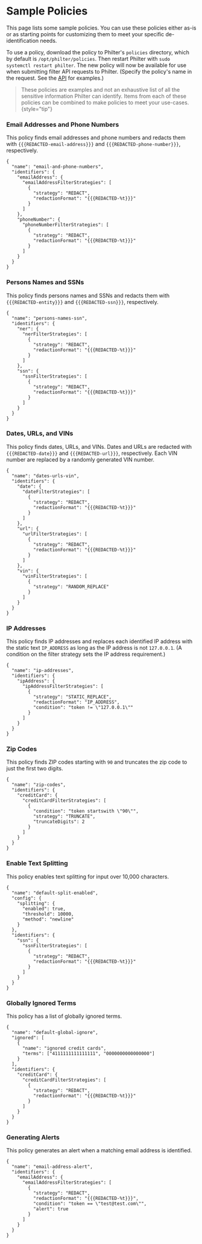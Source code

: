 # Sample Policies

This page lists some sample policies. You can use these policies either as-is or as starting points for customizing them to meet your specific de-identification needs.

To use a policy, download the policy to Philter's `policies` directory, which by default is `/opt/philter/policies`. Then restart Philter with `sudo systemctl restart philter`. The new policy will now be available for use when submitting filter API requests to Philter. (Specify the policy's name in the request. See the [API](filtering-api.md) for examples.)

> These policies are examples and not an exhaustive list of all the sensitive information Philter can identify. Items from each of these policies can be combined to make policies to meet your use-cases.
{style="tip"}

### Email Addresses and Phone Numbers

This policy finds email addresses and phone numbers and redacts them with `{{{REDACTED-email-address}}}` and `{{{REDACTED-phone-number}}}`, respectively.

```
{
  "name": "email-and-phone-numbers",
  "identifiers": {
    "emailAddress": {
      "emailAddressFilterStrategies": [
        {
          "strategy": "REDACT",
          "redactionFormat": "{{{REDACTED-%t}}}"
        }
      ]
    },
    "phoneNumber": {
      "phoneNumberFilterStrategies": [
        {
          "strategy": "REDACT",
          "redactionFormat": "{{{REDACTED-%t}}}"
        }
      ]
    }
  }
}
```

### Persons Names and SSNs

This policy finds persons names and SSNs and redacts them with `{{{REDACTED-entity}}}` and `{{{REDACTED-ssn}}}`, respectively.

```
{
  "name": "persons-names-ssn",
  "identifiers": {
    "ner": {
      "nerFilterStrategies": [
        {
          "strategy": "REDACT",
          "redactionFormat": "{{{REDACTED-%t}}}"
        }
      ]
    },
    "ssn": {
      "ssnFilterStrategies": [
        {
          "strategy": "REDACT",
          "redactionFormat": "{{{REDACTED-%t}}}"
        }
      ]
    }
  }
}
```

### Dates, URLs, and VINs

This policy finds dates, URLs, and VINs. Dates and URLs are redacted with `{{{REDACTED-date}}}` and `{{{REDACTED-url}}}`, respectively. Each VIN number are replaced by a randomly generated VIN number.

```
{
  "name": "dates-urls-vin",
  "identifiers": {
    "date": {
      "dateFilterStrategies": [
        {
          "strategy": "REDACT",
          "redactionFormat": "{{{REDACTED-%t}}}"
        }
      ]
    },
    "url": {
      "urlFilterStrategies": [
        {
          "strategy": "REDACT",
          "redactionFormat": "{{{REDACTED-%t}}}"
        }
      ]
    },
    "vin": {
      "vinFilterStrategies": [
        {
          "strategy": "RANDOM_REPLACE"
        }
      ]
    }
  }
}
```

### IP Addresses

This policy finds IP addresses and replaces each identified IP address with the static text `IP_ADDRESS` as long as the IP address is not `127.0.0.1`. (A condition on the filter strategy sets the IP address requirement.)

```
{
  "name": "ip-addresses",
  "identifiers": {
    "ipAddress": {
      "ipAddressFilterStrategies": [
        {
          "strategy": "STATIC_REPLACE",
          "redactionFormat": "IP_ADDRESS",
          "condition": "token != \"127.0.0.1\""
        }
      ]
    }
  }
}
```

### Zip Codes

This policy finds ZIP codes starting with `90` and truncates the zip code to just the first two digits.

```
{
  "name": "zip-codes",
  "identifiers": {
    "creditCard": {
      "creditCardFilterStrategies": [
        {
          "condition": "token startswith \"90\"",
          "strategy": "TRUNCATE",
          "truncateDigits": 2
        }
      ]
    }
  }
}
```

### Enable Text Splitting

This policy enables text splitting for input over 10,000 characters.

```
{
  "name": "default-split-enabled",
  "config": {
    "splitting": {
      "enabled": true,
      "threshold": 10000,
      "method": "newline"
    }
  },
  "identifiers": {
    "ssn": {
      "ssnFilterStrategies": [
        {
          "strategy": "REDACT",
          "redactionFormat": "{{{REDACTED-%t}}}"
        }
      ]
    }
  }
}
```

### Globally Ignored Terms

This policy has a list of globally ignored terms.

```
{
  "name": "default-global-ignore",
  "ignored": [
    {
      "name": "ignored credit cards",
      "terms": ["4111111111111111", "0000000000000000"]
    }
  ],
  "identifiers": {
    "creditCard": {
      "creditCardFilterStrategies": [
        {
          "strategy": "REDACT",
          "redactionFormat": "{{{REDACTED-%t}}}"
        }
      ]
    }
  }
}
```

### Generating Alerts

This policy generates an alert when a matching email address is identified.

```
{
  "name": "email-address-alert",
  "identifiers": {
    "emailAddress": {
      "emailAddressFilterStrategies": [
        {
          "strategy": "REDACT",
          "redactionFormat": "{{{REDACTED-%t}}}",
          "condition": "token == \"test@test.com\"",
          "alert": true
        }
      ]
    }
  }
}
```